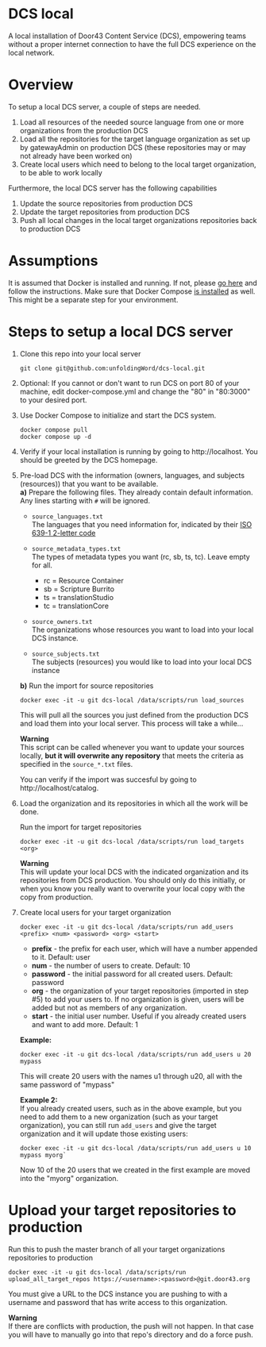 # DCS local
A local installation of Door43 Content Service (DCS), empowering teams without a proper internet connection to have the full DCS experience on the local network.

# Overview
To setup a local DCS server, a couple of steps are needed. 

1) Load all resources of the needed source language from one or more organizations from the production DCS
2) Load all the repositories for the target language organization as set up by gatewayAdmin on production DCS (these repositories may or may not already have been worked on)
3) Create local users which need to belong to the local target organization, to be able to work locally

Furthermore, the local DCS server has the following capabilities
1) Update the source repositories from production DCS
2) Update the target repositories from production DCS
3) Push all local changes in the local target organizations repositories back to production DCS

# Assumptions
It is assumed that Docker is installed and running. If not, please [go here](https://www.docker.com/get-started/) and follow the instructions.
Make sure that Docker Compose [is installed](https://docs.docker.com/compose/install/) as well. This might be a separate step for your environment. 

# Steps to setup a local DCS server

1. Clone this repo into your local server
    ```
    git clone git@github.com:unfoldingWord/dcs-local.git
    ```

2. Optional: If you cannot or don't want to run DCS on port 80 of your machine, edit docker-compose.yml and change the "80" in "80:3000" to your desired port.

3. Use Docker Compose to initialize and start the DCS system.
    ```
    docker compose pull
    docker compose up -d
    ```

4. Verify if your local installation is running by going to http://localhost. You should be greeted by the DCS homepage.

5. Pre-load DCS with the information (owners, languages, and subjects (resources)) that you want to be available.\
    **a)** Prepare the following files. They already contain default information. Any lines starting with `#` will be ignored.
    * `source_languages.txt`\
The languages that you need information for, indicated by their [ISO 639-1 2-letter code](https://en.wikipedia.org/wiki/ISO_639-1)

    * `source_metadata_types.txt`\
The types of metadata types you want (rc, sb, ts, tc). Leave empty for all.
        * rc = Resource Container
        * sb = Scripture Burrito
        * ts = translationStudio
        * tc = translationCore

    * `source_owners.txt`\
The organizations whose resources you want to load into your local DCS instance.

    * `source_subjects.txt`\
The subjects (resources) you would like to load into your local DCS instance

    **b)** Run the import for source repositories
    ```
    docker exec -it -u git dcs-local /data/scripts/run load_sources
    ```
    
    This will pull all the sources you just defined from the production DCS and load them into your local server. This process will take a while...

    **Warning**\
    This script  can be called whenever you want to update your sources locally, **but it will overwrite any repository** that meets the criteria as specified in the `source_*.txt` files.

    You can verify if the import was succesful by going to http://localhost/catalog. 

6. Load the organization and its repositories in which all the work will be done.

    Run the import for target repositories
    ```
    docker exec -it -u git dcs-local /data/scripts/run load_targets <org>
    ```

    **Warning**\
    This will update your local DCS with the indicated organization and its repositories from DCS production. You should only do this initially, or when you know you really want to overwrite your local copy with the copy from production.

7. Create local users for your target organization
    ```
    docker exec -it -u git dcs-local /data/scripts/run add_users <prefix> <num> <password> <org> <start>
    ```

    * **prefix** - the prefix for each user, which will have a number appended to it. Default: user
    * **num** - the number of users to create. Default: 10
    * **password** - the initial password for all created users. Default: password
    * **org** - the organization of your target repositories (imported in step #5) to add your users to. If no organization is given, users will be added but not as members of any organization.
    * **start** - the initial user number. Useful if you already created users and want to add more. Default: 1

    **Example:**
    ```
    docker exec -it -u git dcs-local /data/scripts/run add_users u 20 mypass
    ```
    
    This will create 20 users with the names u1 through u20, all with the same password of "mypass"

    **Example 2:**\
    If you already created users, such as in the above example, but you need to add them to a new organization (such as your target organization), you can still run `add_users` and give the target organization and it will update those existing users:
    ```
    docker exec -it -u git dcs-local /data/scripts/run add_users u 10 mypass myorg`
    ```
    Now 10 of the 20 users that we created in the first example are moved into the "myorg" organization.

# Upload your target repositories to production
    
Run this to push the master branch of all your target organizations repositories to production
```
docker exec -it -u git dcs-local /data/scripts/run upload_all_target_repos https://<username>:<password>@git.door43.org
```

You must give a URL to the DCS instance you are pushing to with a username and password that has write access to this organization.

**Warning**\
If there are conflicts with production, the push will not happen. In that case you will have to manually go into that repo's directory and do a force push.